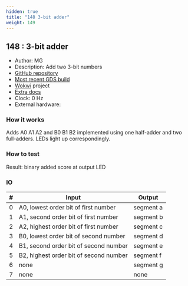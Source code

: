 ```yaml
---
hidden: true
title: "148 3-bit adder"
weight: 149
---
```


## 148 : 3-bit adder

* Author: MG
* Description: Add two 3-bit numbers
* [GitHub repository](https://github.com/cmu-stuco-98154/f22-tt02-mgee3)
* [Most recent GDS build](https://github.com/cmu-stuco-98154/f22-tt02-mgee3/actions/runs/3600164397)
* [Wokwi](https://wokwi.com/projects/349803790984020562) project
* [Extra docs]()
* Clock: 0 Hz
* External hardware: 



### How it works

Adds A0 A1 A2 and B0 B1 B2 implemented using one half-adder and two full-adders. LEDs light up correspondingly.

### How to test

Result: binary added score at output LED

### IO

| # | Input        | Output       |
|---|--------------|--------------|
| 0 | A0, lowest order bit of first number  | segment a |
| 1 | A1, second order bit of first number  | segment b |
| 2 | A2, highest order bit of first number  | segment c |
| 3 | B0, lowest order bit of second number  | segment d |
| 4 | B1, second order bit of second number  | segment e |
| 5 | B2, highest order bit of second number  | segment f |
| 6 | none  | segment g |
| 7 | none  | none |
